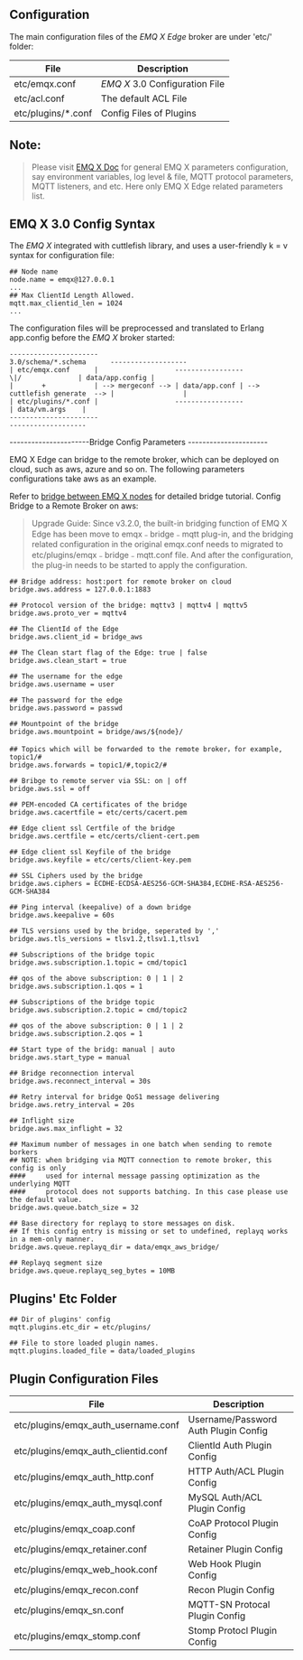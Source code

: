 ## Configuration 

The main configuration files of the *EMQ X Edge* broker are under 'etc/' folder: 

File               |  Description                    
-------------------|---------------------------------
etc/emqx.conf      |  *EMQ X* 3.0 Configuration File 
etc/acl.conf       |  The default ACL File           
etc/plugins/*.conf |  Config Files of Plugins        



## Note: 

> Please visit [EMQ X Doc](https://docs.emqx.io/en/broker/latest/) for general EMQ X parameters configuration, say environment variables, log level & file, MQTT protocol parameters, MQTT listeners, and etc. Here only EMQ X Edge related parameters list. 

## EMQ X 3.0 Config Syntax 

The *EMQ X* integrated with  cuttlefish  library, and uses a user-friendly  k = v  syntax for configuration file: 
    
    
    ## Node name
    node.name = emqx@127.0.0.1
    ...
    ## Max ClientId Length Allowed.
    mqtt.max_clientid_len = 1024
    ...

The configuration files will be preprocessed and translated to Erlang  app.config  before the *EMQ X* broker started: 
    
    
    ----------------------                                          3.0/schema/*.schema      -------------------
    | etc/emqx.conf      |                   -----------------              \|/              | data/app.config |
    |       +            | --> mergeconf --> | data/app.conf | -->  cuttlefish generate  --> |                 |
    | etc/plugins/*.conf |                   -----------------                               | data/vm.args    |
    ----------------------                                                                   -------------------

\----------------------Bridge Config Parameters ---------------------- 

EMQ X Edge can bridge to the remote broker, which can be deployed on cloud, such as aws, azure and so on. The following parameters configurations take aws as an example. 

Refer to [bridge between EMQ X nodes](https://docs.emqx.io/broker/latest/en/bridge/bridge.html) for detailed bridge tutorial. Config Bridge to a Remote Broker on aws: 

> Upgrade Guide: Since v3.2.0, the built-in bridging function of EMQ X Edge has been move to emqx﹣bridge﹣mqtt plug-in, and the bridging related configuration in the original emqx.conf needs to migrated to etc/plugins/emqx﹣bridge﹣mqtt.conf file. And after the configuration, the plug-in needs to be started to apply the configuration. 
    
    
    ## Bridge address: host:port for remote broker on cloud
    bridge.aws.address = 127.0.0.1:1883
    
    ## Protocol version of the bridge: mqttv3 | mqttv4 | mqttv5
    bridge.aws.proto_ver = mqttv4
    
    ## The ClientId of the Edge 
    bridge.aws.client_id = bridge_aws
    
    ## The Clean start flag of the Edge: true | false
    bridge.aws.clean_start = true
    
    ## The username for the edge
    bridge.aws.username = user
    
    ## The password for the edge
    bridge.aws.password = passwd
    
    ## Mountpoint of the bridge
    bridge.aws.mountpoint = bridge/aws/${node}/
    
    ## Topics which will be forwarded to the remote broker，for example, topic1/#
    bridge.aws.forwards = topic1/#,topic2/#
    
    ## Bribge to remote server via SSL: on | off
    bridge.aws.ssl = off
    
    ## PEM-encoded CA certificates of the bridge
    bridge.aws.cacertfile = etc/certs/cacert.pem
    
    ## Edge client ssl Certfile of the bridge
    bridge.aws.certfile = etc/certs/client-cert.pem
    
    ## Edge client ssl Keyfile of the bridge
    bridge.aws.keyfile = etc/certs/client-key.pem
    
    ## SSL Ciphers used by the bridge
    bridge.aws.ciphers = ECDHE-ECDSA-AES256-GCM-SHA384,ECDHE-RSA-AES256-GCM-SHA384
    
    ## Ping interval (keepalive) of a down bridge
    bridge.aws.keepalive = 60s
    
    ## TLS versions used by the bridge, seperated by ','
    bridge.aws.tls_versions = tlsv1.2,tlsv1.1,tlsv1
    
    ## Subscriptions of the bridge topic
    bridge.aws.subscription.1.topic = cmd/topic1
    
    ## qos of the above subscription: 0 | 1 | 2
    bridge.aws.subscription.1.qos = 1
    
    ## Subscriptions of the bridge topic
    bridge.aws.subscription.2.topic = cmd/topic2
    
    ## qos of the above subscription: 0 | 1 | 2
    bridge.aws.subscription.2.qos = 1
    
    ## Start type of the bridg: manual | auto
    bridge.aws.start_type = manual
    
    ## Bridge reconnection interval
    bridge.aws.reconnect_interval = 30s
    
    ## Retry interval for bridge QoS1 message delivering
    bridge.aws.retry_interval = 20s
    
    ## Inflight size
    bridge.aws.max_inflight = 32
    
    ## Maximum number of messages in one batch when sending to remote borkers
    ## NOTE: when bridging via MQTT connection to remote broker, this config is only
    ####     used for internal message passing optimization as the underlying MQTT
    ####     protocol does not supports batching. In this case please use the default value.
    bridge.aws.queue.batch_size = 32
    
    ## Base directory for replayq to store messages on disk.
    ## If this config entry is missing or set to undefined, replayq works in a mem-only manner.
    bridge.aws.queue.replayq_dir = data/emqx_aws_bridge/
    
    ## Replayq segment size
    bridge.aws.queue.replayq_seg_bytes = 10MB

## Plugins' Etc Folder 
    
    
    ## Dir of plugins' config
    mqtt.plugins.etc_dir = etc/plugins/
    
    ## File to store loaded plugin names.
    mqtt.plugins.loaded_file = data/loaded_plugins

## Plugin Configuration Files 

File                                |  Description                          
------------------------------------|---------------------------------------
etc/plugins/emqx_auth_username.conf |  Username/Password Auth Plugin Config 
etc/plugins/emqx_auth_clientid.conf |  ClientId Auth Plugin Config          
etc/plugins/emqx_auth_http.conf     |  HTTP Auth/ACL Plugin Config          
etc/plugins/emqx_auth_mysql.conf    |  MySQL Auth/ACL Plugin Config         
etc/plugins/emqx_coap.conf          |  CoAP Protocol Plugin Config          
etc/plugins/emqx_retainer.conf      |  Retainer Plugin Config               
etc/plugins/emqx_web_hook.conf      |  Web Hook Plugin Config               
etc/plugins/emqx_recon.conf         |  Recon Plugin Config                  
etc/plugins/emqx_sn.conf            |  MQTT-SN Protocal Plugin Config       
etc/plugins/emqx_stomp.conf         |  Stomp Protocl Plugin Config          


